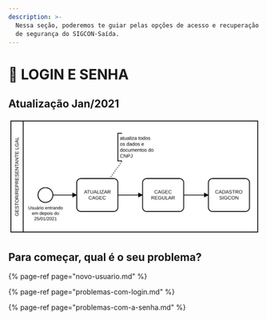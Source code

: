```yaml
---
description: >-
  Nessa seção, poderemos te guiar pelas opções de acesso e recuperação de dados
  de segurança do SIGCON-Saída.
---
```


# 🔑 LOGIN E SENHA

## Atualização Jan/2021

![](../.gitbook/assets/diagram.svg)

## Para começar, qual é o seu problema?

{% page-ref page="novo-usuario.md" %}

{% page-ref page="problemas-com-login.md" %}

{% page-ref page="problemas-com-a-senha.md" %}

